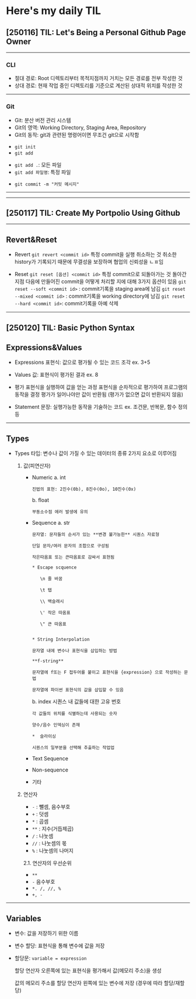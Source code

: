 # Here's my daily TIL

## [250116] TIL: Let's Being a Personal Github Page Owner
---
### CLI
* 절대 경로: Root 디렉토리부터 목적지점까지 거치는 모든 경로를 전부 작성한 것
* 상대 경로: 현재 작업 중인 디렉토리를 기준으로 계산된 상대적 위치를 작성한 것

---
### Git
* Git: 분산 버전 관리 시스템
* Git의 영역: Working Directory, Staging Area, Repository
* Git의 동작: git과 관련된 명령어이면 무조건 git으로 시작함
+   ```git init```
+   ```git add``` 
-    ```git add .```: 모든 파일
-    ```git add 파일명```: 특정 파일
+   ```git commit -m "커밋 메시지"``` 

---
---

## [250117] TIL: Create My Portpolio Using Github
---
## Revert&Reset
* Revert 
```git revert <commit id>```
특정 commit을 실행 취소하는 것
취소한 history가 기록되기 때문에 무결성을 보장하며 협업의 신뢰성을 ㄴㅍ임

* Reset
```git reset [옵션] <commit id>```
특정 commit으로 되돌아가는 것
돌아간 지점 다음에 만들어진 commit을 어떻게 처리할 지에 대해 3가지 옵션이 있음
   ```git reset --soft <commit id>``` : commit기록을 staging area에 남김
   ```git reset --mixed <commit id>``` : commit기록을 working directory에 남김
   ```git reset --hard <commit id>```: commit기록을 아예 삭제
   
---
## [250120] TIL: Basic Python Syntax

## Expressions&Values
* Expressions
표현식: 값으로 평가될 수 있는 코드 조각
   ex. 3+5

* Values
값: 표현식이 평가된 결과
   ex. 8

* 평가
표현식을 실행하여 값을 얻는 과정
표현식을 순차적으로 평가하여 프로그램의 동작을 결정
평가가 일어나야만 값이 반환됨 (평가가 없으면 값이 반환되지 않음)

* Statement 
문장: 실행가능한 동작을 기술하는 코드
   ex. 조건문, 반복문, 함수 정의 등

---
## Types
* Types
타입: 변수나 값이 가질 수 있는 데이터의 종류
2가지 요소로 이루어짐
   1. 값(피연산자)
      * Numeric
         a. int

            진법의 표현: 2진수(0b), 8진수(0o), 10진수(0x)

         b. float

            부동소수점 에러 발생에 유의

      * Sequence
         a. str

            문자열: 문자들의 순서가 있는 **변경 불가능한** 시퀀스 자료형

            단일 문자/여러 문자의 조합으로 구성됨

            작은따옴표 또는 큰따옴표로 감싸서 표현됨

            * Escape scquence 

               \n 줄 바꿈

               \t 탭

               \\ 백슬래시

               \' 작은 따옴표

               \" 큰 따옴표


            * String Interpolation

            문자열 내에 변수나 표현식을 삽입하는 방법

            **f-string**

            문자열에 f또는 F 접두어를 붙이고 표현식을 {expression} 으로 작성하는 문법

            문자열에 파이썬 표현식의 값을 삽입할 수 있음  

         b. index 
            시퀀스 내 값들에 대한 고유 번호

            각 값들의 위치를 식별하는데 사용되는 숫자

            양수/음수 인덱싱이 존재

            *  슬라이싱

            시퀀스의 일부분을 선택해 추출하는 작업업     

      * Text Sequence
      * Non-sequence
      * 기타
   
   2. 연산자
      * ``` - ``` : 뺄셈, 음수부호
      * ``` + ``` : 덧셈
      * ``` * ``` : 곱셈
      * ``` ** ``` : 지수(거듭제곱)
      * ``` / ``` : 나눗셈
      * ``` // ``` : 나눗셈의 몫
      * ``` % ``` : 나눗셈의 나머지

      2.1. 연산자의 우선순위
      * ``` ** ``` 
      * ``` - ``` 음수부호
      * ``` *. /, //, % ```
      * ``` +, - ```
---
## Variables
* 변수: 값을 저장하기 위한 이름
* 변수 할당: 표현식을 통해 변수에 값을 저장
* 할당문: ``` variable = expression ```

   할당 연산자 오른쪽에 있는 표현식을 평가해서 값(메모리 주소)을 생성

   값의 메모리 주소를 할당 연산자 왼쪽에 있는 변수에 저장 (경우에 따라 할당/재할당)




